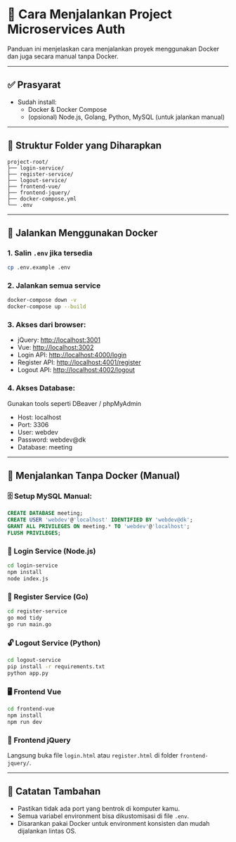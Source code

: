 # 🚀 Cara Menjalankan Project Microservices Auth

Panduan ini menjelaskan cara menjalankan proyek menggunakan Docker dan juga secara manual tanpa Docker.

---

## ✅ Prasyarat

- Sudah install:
  - Docker & Docker Compose
  - (opsional) Node.js, Golang, Python, MySQL (untuk jalankan manual)

---

## 🔧 Struktur Folder yang Diharapkan

```
project-root/
├── login-service/
├── register-service/
├── logout-service/
├── frontend-vue/
├── frontend-jquery/
├── docker-compose.yml
└── .env
```

---

## 🐳 Jalankan Menggunakan Docker

### 1. Salin `.env` jika tersedia
```bash
cp .env.example .env
```

### 2. Jalankan semua service
```bash
docker-compose down -v
docker-compose up --build
```

### 3. Akses dari browser:
- jQuery: [http://localhost:3001](http://localhost:3001)
- Vue: [http://localhost:3002](http://localhost:3002)
- Login API: [http://localhost:4000/login](http://localhost:4000/login)
- Register API: [http://localhost:4001/register](http://localhost:4001/register)
- Logout API: [http://localhost:4002/logout](http://localhost:4002/logout)

### 4. Akses Database:
Gunakan tools seperti DBeaver / phpMyAdmin
- Host: localhost
- Port: 3306
- User: webdev
- Password: webdev@dk
- Database: meeting

---

## 🧰 Menjalankan Tanpa Docker (Manual)

### 🗄️ Setup MySQL Manual:

```sql
CREATE DATABASE meeting;
CREATE USER 'webdev'@'localhost' IDENTIFIED BY 'webdev@dk';
GRANT ALL PRIVILEGES ON meeting.* TO 'webdev'@'localhost';
FLUSH PRIVILEGES;
```

### 🔐 Login Service (Node.js)

```bash
cd login-service
npm install
node index.js
```

### 📝 Register Service (Go)

```bash
cd register-service
go mod tidy
go run main.go
```

### 🔓 Logout Service (Python)

```bash
cd logout-service
pip install -r requirements.txt
python app.py
```

### 🖥️ Frontend Vue

```bash
cd frontend-vue
npm install
npm run dev
```

### 📜 Frontend jQuery

Langsung buka file `login.html` atau `register.html` di folder `frontend-jquery/`.

---

## 📝 Catatan Tambahan

- Pastikan tidak ada port yang bentrok di komputer kamu.
- Semua variabel environment bisa dikustomisasi di file `.env`.
- Disarankan pakai Docker untuk environment konsisten dan mudah dijalankan lintas OS.

